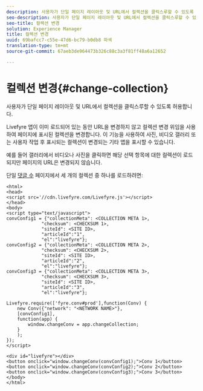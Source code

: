 ```yaml
---
description: 사용자가 단일 페이지 레이아웃 및 URL에서 컬렉션을 클릭스루할 수 있도록 허용합니다.
seo-description: 사용자가 단일 페이지 레이아웃 및 URL에서 컬렉션을 클릭스루할 수 있도록 허용합니다.
seo-title: 컬렉션 변경
solution: Experience Manager
title: 컬렉션 변경
uuid: 69bafcc7-c55e-47d6-bc79-b0db8 파섹
translation-type: tm+mt
source-git-commit: 67aeb3de964473b326c88c3a3f81ff48a6a12652

---
```



# 컬렉션 변경{#change-collection}

사용자가 단일 페이지 레이아웃 및 URL에서 컬렉션을 클릭스루할 수 있도록 허용합니다.

Livefyre 앱이 이미 로드되어 있는 동안 URL을 변경하지 않고 컬렉션 변경 위임을 사용하여 페이지에 표시된 컬렉션을 변경합니다. 이 기능을 사용하여 사진, 비디오 갤러리 또는 사용자 작업 후 표시되는 컬렉션이 변경되는 기타 앱을 표시할 수 있습니다.

예를 들어 갤러리에서 비디오나 사진을 클릭하면 해당 선택 항목에 대한 컬렉션이 로드되지만 페이지의 URL은 변경되지 않습니다.

단일 [댓글 수](/help/implementation/c-advanced-topics/t-display-comment-count.md) 페이지에서 세 개의 컬렉션 중 하나를 로드하려면:

```
<html> 
<head> 
<script src='//cdn.livefyre.com/Livefyre.js'></script> 
</head> 
<body> 
<script type="text/javascript"> 
convConfig1 = {"collectionMeta": <COLLECTION META 1>, 
             "checksum": <CHECKSUM 1>, 
             "siteId": <SITE ID>, 
             "articleId":"1", 
             "el":"livefyre"}; 
convConfig2 = {"collectionMeta": <COLLECTION META 2>, 
             "checksum": <CHECKSUM 2>, 
             "siteId": <SITE ID>, 
             "articleId":"2", 
             "el":"livefyre"}; 
convConfig3 = {"collectionMeta": <COLLECTION META 3>, 
             "checksum": <CHECKSUM 3>, 
             "siteId": <SITE ID>, 
             "articleId":"3", 
             "el":"livefyre"}; 
  
Livefyre.require(['fyre.conv#prod'],function(Conv) { 
    new Conv({"network": "<NETWORK NAME>"}, 
    [convConfig1], 
    function(app) {  
        window.changeConv = app.changeCollection; 
    } 
    ); 
}); 
</script> 
  
<div id="livefyre"></div> 
<button onclick="window.changeConv(convConfig1);">Conv 1</button> 
<button onclick="window.changeConv(convConfig2);">Conv 2</button> 
<button onclick="window.changeConv(convConfig3);">Conv 3</button> 
</body> 
</html>
```

